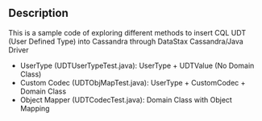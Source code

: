 ## Description
This is a sample code of exploring different methods to insert CQL UDT (User Defined Type) into Cassandra through DataStax Cassandra/Java Driver

- UserType (UDTUserTypeTest.java): UserType + UDTValue (No Domain Class)
- Custom Codec (UDTObjMapTest.java): UserType + CustomCodec + Domain Class
- Object Mapper (UDTCodecTest.java): Domain Class with Object Mapping
